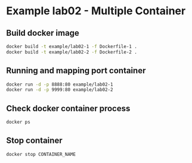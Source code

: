 # Example lab02 - Multiple Container

## Build docker image
```bash
docker build -t example/lab02-1 -f Dockerfile-1 .
docker build -t example/lab02-2 -f Dockerfile-2 .
```

## Running and mapping port container
```bash
docker run -d -p 8888:80 example/lab02-1
docker run -d -p 9999:80 example/lab02-2
```

## Check docker container process
```bash
docker ps
```

## Stop container
```bash
docker stop CONTAINER_NAME
```
